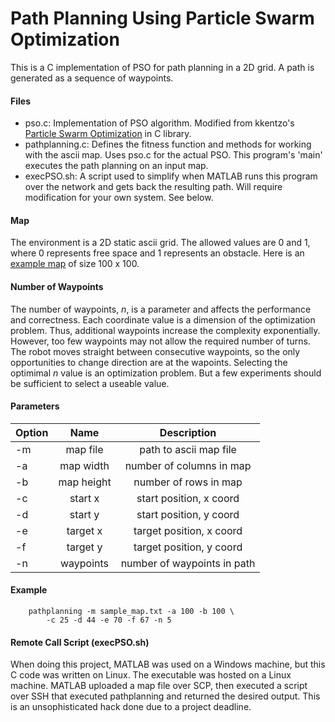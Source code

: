 # Path Planning Using Particle Swarm Optimization
This is a C implementation of PSO for path planning in a 2D grid. A path is generated as a sequence of waypoints.

#### Files
- pso.c: Implementation of PSO algorithm. Modified from kkentzo's [Particle Swarm Optimization](https://github.com/kkentzo/pso) in C library.
- pathplanning.c: Defines the fitness function and methods for working with the ascii map. Uses pso.c for the actual PSO. This program's 'main' executes the path planning on an input map.
- execPSO.sh: A script used to simplify when MATLAB runs this program over the network and gets back the resulting path. Will require modification for your own system. See below.

#### Map
The environment is a 2D static ascii grid. The allowed values are 0 and 1, where 0 represents free space and 1 represents an obstacle. Here is an [example map](sample_map.txt) of size 100 x 100.

#### Number of Waypoints
The number of waypoints, *n*, is a parameter and affects the performance and correctness. Each coordinate value is a dimension of the optimization problem. Thus, additional waypoints increase the complexity exponentially. However, too few waypoints may not allow the required number of turns. The robot moves straight between consecutive waypoints, so the only opportunities to change direction are at the wapoints. Selecting the optimimal *n* value is an optimization problem. But a few experiments should be sufficient to select a useable value.

#### Parameters

Option | Name       | Description                 |
------ | :--------: | :-------------------------: |
-m     | map file   | path to ascii map file      |
-a     | map width  | number of columns in map    |
-b     | map height | number of rows in map       |
-c     | start x    | start position, x coord     |
-d     | start y    | start position, y coord     |
-e     | target x   | target position, x coord    |
-f     | target y   | target position, y coord    |
-n     | waypoints  | number of waypoints in path |

#### Example
        pathplanning -m sample_map.txt -a 100 -b 100 \
            -c 25 -d 44 -e 70 -f 67 -n 5

#### Remote Call Script (execPSO.sh)
When doing this project, MATLAB was used on a Windows machine, but this C code was written on Linux. The executable was hosted
on a Linux machine. MATLAB uploaded a map file over SCP, then
executed a script over SSH that executed pathplanning and returned the desired output. This is an unsophisticated hack
done due to a project deadline. 
